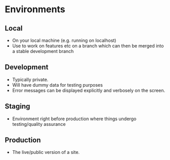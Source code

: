 # Environments


## Local

* On your local machine (e.g. running on localhost)
* Use to work on features etc on a branch which can then be merged into a stable development branch

## Development

* Typically private.
* Will have dummy data for testing purposes
* Error messages can be displayed explicitly and verbosely on the screen.

## Staging

* Environment right before production where things undergo testing/quality assurance

## Production

* The live/public version of a site.
